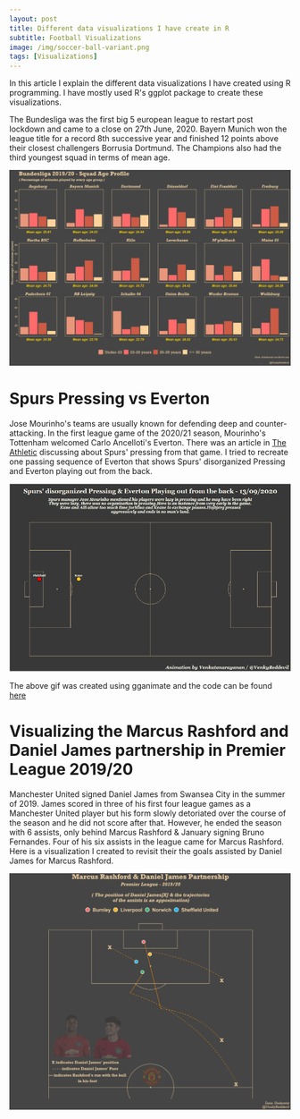 ```yaml
---
layout: post
title: Different data visualizations I have create in R
subtitle: Football Visualizations
image: /img/soccer-ball-variant.png
tags: [Visualizations]
---
```


In this article I explain the different data visualizations I have created using R programming. I have mostly used R's ggplot package to create these visualizations.

The Bundesliga was the first big 5 european league to restart post lockdown and came to a close on 27th June, 2020. Bayern Munich won the league title for a record 8th successive year and finished 12 points above their closest challengers Borrusia Dortmund. The Champions also had the third youngest squad in terms of mean age.

![bundesliga-1920-age-profile](/img/bundesliga_1920/bun_teams_age_profile_1920.png)

# Spurs Pressing vs Everton

Jose Mourinho's teams are usually known for defending deep and counter-attacking. In the first league game of the 2020/21 season, Mourinho's Tottenham welcomed Carlo Ancelloti's Everton. There was an article in [The Athletic](https://theathletic.com/2065743/2020/09/15/mourinho-lazy-pressure-pressing-analysis/?redirected=1) discussing about Spurs' pressing from that game. I tried to recreate one passing sequence of Everton that shows Spurs' disorganized Pressing and Everton playing out from the back.

![spurs-pressing-v-everton](/img/epl_2021/spurs_press.gif)

The above gif was created using gganimate and the code can be found [here](https://github.com/venkatanarayanan/football-animated-plots/tree/master/Spurs_Everton_13092020)

# Visualizing the Marcus Rashford and Daniel James partnership in Premier League 2019/20

Manchester United signed Daniel James from Swansea City in the summer of 2019. James scored in three of his first four league games as a Manchester United player but his form slowly detoriated over the course of the season and he did not score after that. However, he ended the season with 6 assists, only behind Marcus Rashford & January signing Bruno Fernandes. Four of his six assists in the league came for Marcus Rashford. Here is a visualization I created to revisit their the goals assisted by Daniel James for Marcus Rashford.

![rashford_james_partnership](/img/epl_1920/rashford_james_partnership.png)
